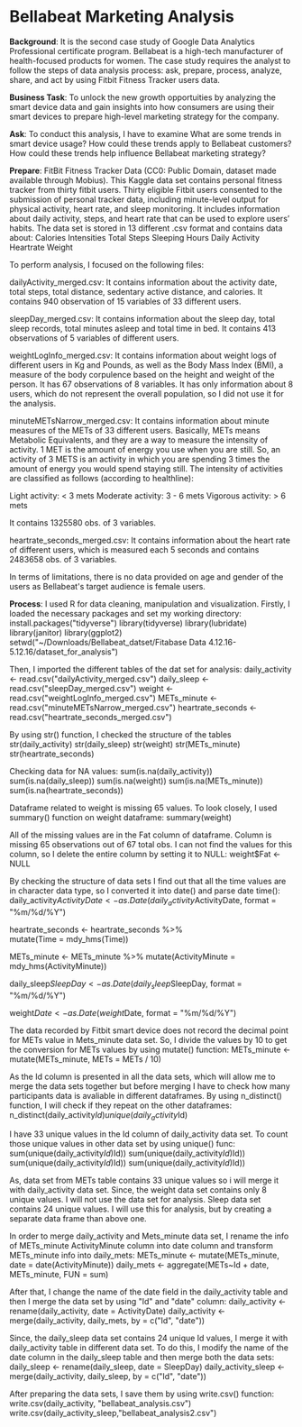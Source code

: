 # Bellabeat Marketing Analysis

**Background**: It is the second case study of Google Data Analytics Professional certificate program. Bellabeat is a high-tech  manufacturer of health-focused products for women. The case study requires the analyst to follow the steps of data analysis process: ask, prepare, process, analyze, share, and act by using Fitbit Fitness Tracker users data. 

**Business Task**: To unlock the new growth opportuities by analyzing the smart device data and gain insights into how consumers are using their smart devices to prepare high-level marketing strategy for the company.

**Ask**: To conduct this analysis, I have to examine What are some trends in smart device usage? How could these trends apply to Bellabeat customers? How could these trends help influence Bellabeat marketing strategy?

**Prepare**: FitBit Fitness Tracker Data (CC0: Public Domain, dataset made available through Mobius). This Kaggle data set contains personal fitness tracker from thirty fitbit users. Thirty eligible Fitbit users consented to the submission of personal tracker data, including minute-level output for physical activity, heart rate, and sleep monitoring. It includes information about daily activity, steps, and heart rate that can be used to explore users’ habits. The data set is stored in 13 different .csv format and contains data about:
Calories
Intensities
Total Steps
Sleeping Hours
Daily Activity
Heartrate
Weight

To perform analysis, I focused on the following files:

dailyActivity_merged.csv: It contains information about the activity date, total steps, total distance, sedentary active distance, and calories. It contains 940 observation of 15 variables of 33 different users.

sleepDay_merged.csv: It contains information about the sleep day, total sleep records, total minutes asleep and total time in bed. It contains 413 observations of  5 variables of different users. 

weightLogInfo_merged.csv: It contains information about weight logs of different users in Kg and Pounds, as well as the Body Mass Index (BMI), a measure of the body corpulence based on the height and weight of the person. It has 67 observations of  8 variables. It has only information about 8 users, which do not represent the overall population, so I did not use it for the analysis.

minuteMETsNarrow_merged.csv: It contains information about minute measures of the METs of 33 different users. Basically, METs means Metabolic Equivalents, and they are a way to measure the intensity of activity. 1 MET is the amount of energy you use when you are still. So, an activity of 3 METS is an activity in which you are spending 3 times the amount of energy you would spend staying still. The intensity of activities are classified as follows (according to healthline):

Light activity: < 3 mets
Moderate activity: 3 - 6 mets
Vigorous activity: > 6 mets

It contains 1325580 obs. of  3 variables.


heartrate_seconds_merged.csv: It contains information about the heart rate of different users, which is measured each 5 seconds and contains 2483658 obs. of  3 variables.

In terms of limitations, there is no data provided on age and gender of the users as Bellabeat's target audience is female users.

**Process**: I used R for data cleaning, manipulation and visualization. 
Firstly, I loaded the necessary packages and set my working directory:
install.packages("tidyverse")
library(tidyverse)
library(lubridate)
library(janitor)
library(ggplot2)
setwd("~/Downloads/Bellabeat_datset/Fitabase Data 4.12.16-5.12.16/dataset_for_analysis")

Then, I imported the different tables of the dat set for analysis:
daily_activity <- read.csv("dailyActivity_merged.csv")
daily_sleep <- read.csv("sleepDay_merged.csv")
weight <- read.csv("weightLogInfo_merged.csv")
METs_minute <- read.csv("minuteMETsNarrow_merged.csv")
heartrate_seconds <- read.csv("heartrate_seconds_merged.csv")

By using str() function, I checked the structure of the tables
str(daily_activity)
str(daily_sleep)
str(weight)
str(METs_minute)
str(heartrate_seconds)

Checking data for NA values:
sum(is.na(daily_activity))
sum(is.na(daily_sleep))
sum(is.na(weight))
sum(is.na(METs_minute))
sum(is.na(heartrate_seconds))

Dataframe related to weight  is missing 65 values. To look closely, I used summary() function on weight dataframe:
summary(weight)

All of the missing values are in the Fat column of dataframe. Column is missing 65 observations out of 67 total obs. I can not find the values for this column, so I delete the entire column by setting it to NULL:
weight$Fat <- NULL

By checking the structure of data sets I find out that all the time values are in character data type, so I converted it into date() and parse date time():
daily_activity$ActivityDate <- as.Date(daily_activity$ActivityDate, format = "%m/%d/%Y")

heartrate_seconds <- heartrate_seconds %>%  
  mutate(Time = mdy_hms(Time))

METs_minute <- METs_minute %>% 
  mutate(ActivityMinute = mdy_hms(ActivityMinute))

daily_sleep$SleepDay <- as.Date(daily_sleep$SleepDay, format = "%m/%d/%Y")

weight$Date <- as.Date(weight$Date, format = "%m/%d/%Y")

The data recorded by Fitbit smart device does not record the decimal point for METs value in Mets_minute data set. So, I divide the values by 10 to get the conversion for METs values by using mutate() function:
METs_minute <- mutate(METs_minute, METs = METs / 10)

As the Id column is presented in all the data sets, which will allow me to merge the data sets together but before merging I have to check how many participants data is avaliable in different dataframes. By using n_distinct() function, I will check if they repeat on the other dataframes:
n_distinct(daily_activity$Id)
unique(daily_activity$Id)

I have 33 unique values in the Id column of daily_activity data set. To count those unique values in other data set by using unique() func:
sum(unique(daily_activity$Id) %in% unique(heartrate_seconds$Id))
sum(unique(daily_activity$Id) %in% unique(daily_sleep$Id))
sum(unique(daily_activity$Id) %in% unique(METs_minute$Id))
sum(unique(daily_activity$Id) %in% unique(weight$Id))

As, data set from METs table contains 33 unique values so i will merge it with daily_activity data set. Since, the weight data set contains only 8 unique values. I will not use the data set for analysis. Sleep data set contains 24 unique values. I will use this for analysis, but by creating a separate data frame than above one.

In order to merge daily_activity and Mets_minute data set, I rename the info of METs_minute ActivityMinute column into date column and transform METs_minute info into daily_mets:
METs_minute <- mutate(METs_minute, date = date(ActivityMinute))
daily_mets <- aggregate(METs~Id + date, METs_minute, FUN = sum)

After that, I change the name of the date field in the daily_activity table and then I merge the data set by using "Id" and "date" column:
daily_activity <- rename(daily_activity, date = ActivityDate)
daily_activity <- merge(daily_activity, daily_mets, by = c("Id", "date"))

Since, the daily_sleep data set contains 24 unique Id values, I merge it with daily_activity table in different data set. To do this, I modify the name of the date column in the daily_sleep table and then merge both the data sets:
daily_sleep <- rename(daily_sleep, date = SleepDay)
daily_activity_sleep <- merge(daily_activity, daily_sleep, by = c("Id", "date"))

After preparing the data sets, I save them by using write.csv() function:
write.csv(daily_activity, "bellabeat_analysis.csv")
write.csv(daily_activity_sleep,"bellabeat_analysis2.csv")
